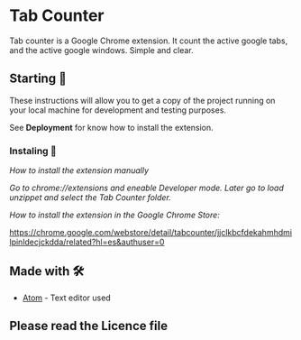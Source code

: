 # Tab Counter

Tab counter is a Google Chrome extension. It count the active google tabs, and the active google windows. Simple and clear.

## Starting 🚀

These instructions will allow you to get a copy of the project running on your local machine for development and testing purposes.

See **Deployment** for know how to install the extension.

### Instaling 🔧

_How to install the extension manually_

_Go to chrome://extensions and eneable Developer mode. Later go to load unzippet and select the Tab Counter folder._

_How to install the extension in the Google Chrome Store:_

https://chrome.google.com/webstore/detail/tabcounter/jjclkbcfdekahmhdmilpinldecjckdda/related?hl=es&authuser=0

## Made with 🛠️

* [Atom](http://www.dropwizard.io/1.0.2/docs/) - Text editor used

## Please read the Licence file
